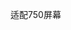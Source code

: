 
适配750屏幕
<meta name="viewport" content="width=device-width,initial-scale=1.0,minimum-scale=1.0,maximum-scale=1.0,user-scalable=no">
<script type="text/javascript">
;(function(){
	var win_width=document.documentElement.clientWidth||window.innerWidth,
		FS=(win_width/750>1?1:win_width/750)*100;
	document.documentElement.style.fontSize= FS+ 'px';
}());
 </script>
